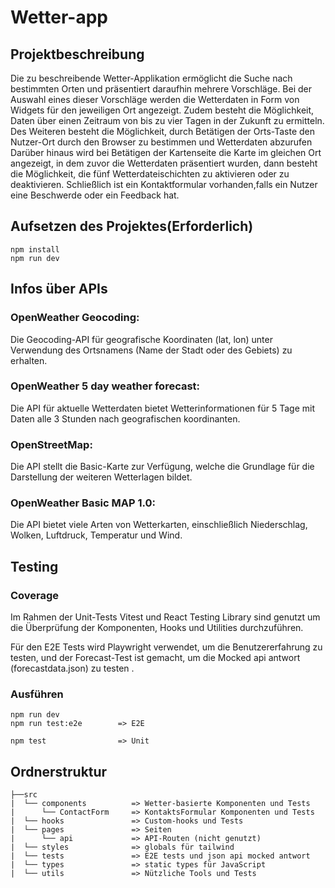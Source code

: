 # Wetter-app

## Projektbeschreibung

Die zu beschreibende Wetter-Applikation ermöglicht die Suche nach bestimmten Orten und präsentiert daraufhin mehrere Vorschläge.
Bei der Auswahl eines dieser Vorschläge werden die Wetterdaten in Form von Widgets für den jeweiligen Ort angezeigt.
Zudem besteht die Möglichkeit, Daten über einen Zeitraum von bis zu vier Tagen in der Zukunft zu ermitteln.
Des Weiteren besteht die Möglichkeit, durch Betätigen der Orts-Taste den Nutzer-Ort durch den Browser zu bestimmen und Wetterdaten abzurufen
Darüber hinaus wird bei Betätigen der Kartenseite die Karte im gleichen Ort angezeigt, in dem zuvor die Wetterdaten präsentiert wurden,
dann besteht die Möglichkeit, die fünf Wetterdateischichten zu aktivieren oder zu deaktivieren.
Schließlich ist ein Kontaktformular vorhanden,falls ein Nutzer eine Beschwerde oder ein Feedback hat.


## Aufsetzen des Projektes(Erforderlich)
```
npm install
npm run dev
```

## Infos über APIs

### OpenWeather Geocoding:
Die Geocoding-API für geografische Koordinaten (lat, lon) unter Verwendung des Ortsnamens (Name der Stadt oder des Gebiets) zu erhalten.

### OpenWeather 5 day weather forecast:
Die API für aktuelle Wetterdaten bietet Wetterinformationen für 5 Tage mit Daten alle 3 Stunden nach geografischen koordinanten.

### OpenStreetMap:

Die API stellt die Basic-Karte zur Verfügung, welche die Grundlage für die Darstellung der weiteren Wetterlagen bildet.

### OpenWeather Basic MAP 1.0:
Die API bietet viele Arten von Wetterkarten, einschließlich Niederschlag, Wolken, Luftdruck, Temperatur und Wind.


## Testing

### Coverage

Im Rahmen der Unit-Tests Vitest und React Testing Library sind genutzt um die Überprüfung der Komponenten, Hooks und Utilities durchzuführen.

Für den E2E Tests wird Playwright verwendet, um die Benutzererfahrung zu testen, und der Forecast-Test ist gemacht, um die Mocked api antwort (forecastdata.json) zu testen .

### Ausführen
```
npm run dev
npm run test:e2e        => E2E

npm test                => Unit
```


## Ordnerstruktur
```
├──src
|  └── components          => Wetter-basierte Komponenten und Tests
|      └── ContactForm     => KontaktsFormular Komponenten und Tests
|  └── hooks               => Custom-hooks und Tests
|  └── pages               => Seiten
|      └── api             => API-Routen (nicht genutzt)
|  └── styles              => globals für tailwind
|  └── tests               => E2E tests und json api mocked antwort
|  └── types               => static types für JavaScript
|  └── utils               => Nützliche Tools und Tests
```